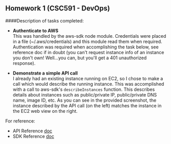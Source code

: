 Homework 1 (CSC591 - DevOps)
-------------------

####Description of tasks completed:

- **Authenticate to AWS**  
This was handled by the aws-sdk node module.  Credentials were placed in a file (~/.aws/credentials) and
this module read them when required.  Authentication was required when accomplishing the task below, see reference doc if in doubt (you can't request instance info of an instance you don't own! Well...you can, but you'll get a 401 unauthorized response).

- **Demonstrate a simple API call**  
I already had an existing instance running on EC2, so I chose to make a call which would describe the
running instance.  This was accomplished with a call to aws-sdk's `describeInstances` function. This 
describes details about instances such as public/private IP, public/private DNS name, image ID, etc.
As you can see in the provided screenshot, the instance described by the API call (on the left) matches the instance in the EC2 web view on the right.

For reference:  
- API Reference [doc](http://docs.aws.amazon.com/AWSEC2/latest/APIReference/API_DescribeInstances.html)  
- SDK Reference [doc](http://docs.aws.amazon.com/AWSJavaScriptSDK/latest/AWS/EC2.html#describeInstances-property)
